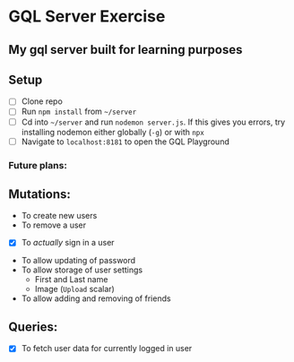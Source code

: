 # GQL Server Exercise
My gql server built for learning purposes
--
## Setup
- [ ] Clone repo
- [ ] Run `npm install` from `~/server`
- [ ] Cd into `~/server` and run `nodemon server.js`. If this gives you errors, try installing nodemon either globally (`-g`) or with `npx`
- [ ] Navigate to `localhost:8181` to open the GQL Playground
### Future plans:

## Mutations:
- To create new users
- To remove a user
- [x] To _actually_ sign in a user
- To allow updating of password
- To allow storage of user settings
  - First and Last name
  - Image (`Upload` scalar)
- To allow adding and removing of friends

## Queries:

- [x] To fetch user data for currently logged in user
